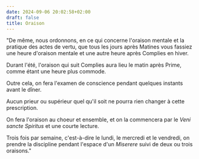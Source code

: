 ```yaml
---
date: 2024-09-06 20:02:58+02:00
draft: false
title: Oraison
---
```





"De même, nous ordonnons, en ce qui concerne l'oraison mentale et la pratique des actes de vertu, que tous les jours après Matines vous fassiez une heure d'oraison mentale et une autre heure après Complies en hiver. 

Durant l'été, l'oraison qui suit Complies aura lieu le matin après Prime, comme étant une heure plus commode.

Outre cela, on fera l'examen de conscience pendant quelques instants avant le dîner.

Aucun prieur ou supérieur quel qu'il soit ne pourra rien changer à cette prescription.

On fera l'oraison au choeur et ensemble, et on la commencera par le *Veni sancte Spiritus* et une courte lecture.

Trois fois par semaine, c'est-à-dire le lundi, le mercredi et le vendredi, on prendre la discipline pendant l'espace d'un *Miserere* suivi de deux ou trois oraisons."

[^1]: Marie-René 1896, t. 3, p. 302.

